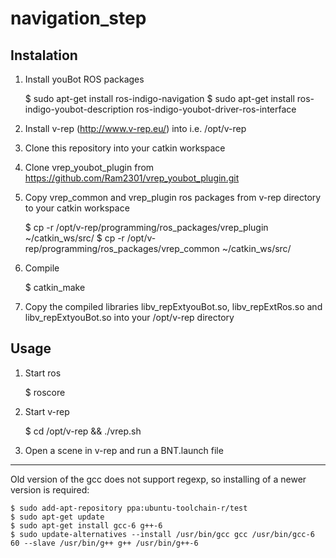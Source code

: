 # navigation_step

## Instalation

1) Install youBot ROS packages

    $ sudo apt-get install ros-indigo-navigation
    $ sudo apt-get install ros-indigo-youbot-description ros-indigo-youbot-driver-ros-interface

2) Install v-rep (http://www.v-rep.eu/) into i.e. /opt/v-rep

3) Clone this repository into your catkin workspace

4) Clone vrep_youbot_plugin from https://github.com/Ram2301/vrep_youbot_plugin.git

5) Copy vrep_common and vrep_plugin ros packages from v-rep directory to your catkin workspace

    $ cp -r /opt/v-rep/programming/ros_packages/vrep_plugin ~/catkin_ws/src/
    $ cp -r /opt/v-rep/programming/ros_packages/vrep_common ~/catkin_ws/src/

6) Compile

    $ catkin_make

7) Copy the compiled libraries libv_repExtyouBot.so, libv_repExtRos.so and libv_repExtyouBot.so into your /opt/v-rep directory

## Usage

1) Start ros

    $ roscore

2) Start v-rep

    $ cd /opt/v-rep && ./vrep.sh

3) Open a scene in v-rep and run a BNT.launch file

--------------------------------
Old version of the gcc does not support regexp, so installing of a newer version is required:

    $ sudo add-apt-repository ppa:ubuntu-toolchain-r/test
    $ sudo apt-get update
    $ sudo apt-get install gcc-6 g++-6
    $ sudo update-alternatives --install /usr/bin/gcc gcc /usr/bin/gcc-6 60 --slave /usr/bin/g++ g++ /usr/bin/g++-6
